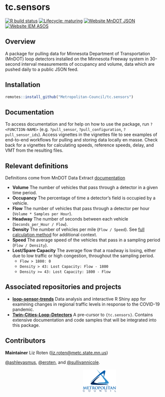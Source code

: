 
# tc.sensors

<!-- badges: start -->

[![R build
status](https://github.com/Metropolitan-Council/tc.sensors/workflows/R-CMD-check/badge.svg)](https://github.com/Metropolitan-Council/tc.sensors/actions)
[![Lifecycle:
maturing](https://img.shields.io/badge/lifecycle-maturing-blue.svg)](https://www.tidyverse.org/lifecycle/#maturing)
[![Website MnDOT
JSON](https://img.shields.io/website?label=MnDOT&up_color=olivedrab&up_message=online&url=http%3A%2F%2Fdata.dot.state.mn.us%2Ftrafdat%2Fmetro%2F2018%2F20181021%2F5474.c30.json)](http://data.dot.state.mn.us/trafdat/metro/2018/20181021/5474.c30.json)
[![Website IEM
ASOS](https://img.shields.io/website?label=IEM%20ASOS&up_color=seagreen&up_message=online&url=http%3A%2F%2Fmesonet.agron.iastate.edu%2Frequest%2Fdownload.phtml%3Fnetwork%3DMN_ASOS)](http://mesonet.agron.iastate.edu/request/download.phtml?network=MN_ASOS)

<!-- badges: end -->

## Overview

A package for pulling data for Minnesota Department of Transportation
(MnDOT) loop detectors installed on the Minnesota Freeway system in
30-second interval measurements of occupancy and volume, data which are
pushed daily to a public JSON feed.

## Installation

``` r
remotes::install_github("Metropolitan-Council/tc.sensors")
```

## Documentation

To access documentation and for help on how to use the package, run
`?<FUNCTION-NAME>` (e.g. `?pull_sensor`, `?pull_configuration`,
`?pull_sensor_ids`). Access vignettes in the vignettes file to see
examples of end-to-end workflows for pulling and storing data locally en
masse. Check back for a vignettes for calculating speeds, reference
speeds, delay, and VMT from the resulting files.

## Relevant definitions

Definitions come from MnDOT Data Extract
[documentation](http://data.dot.state.mn.us/datatools/dataextract.html)

-   **Volume** The number of vehicles that pass through a detector in a
    given time period.  
-   **Occupancy** The percentage of time a detector’s field is occupied
    by a vehicle.  
-   **Flow** The number of vehicles that pass through a detector per
    hour (`Volume * Samples per Hour`).  
-   **Headway** The number of seconds between each vehicle
    (`Seconds_per_Hour / Flow`).  
-   **Density** The number of vehicles per mile (`Flow / Speed`). See
    [full calculation
    method](http://data.dot.state.mn.us/datatools/Density.html) for
    additional context.  
-   **Speed** The average speed of the vehicles that pass in a sampling
    period (`Flow / Density`).  
-   **Lost/Spare Capacity** The average flow that a roadway is losing,
    either due to low traffic or high congestion, throughout the
    sampling period.
    -   `Flow > 1800: 0`
    -   `Density > 43: Lost Capacity: Flow - 1800`
    -   `Density >= 43: Lost Capacity: 1800 - Flow`

## Associated repositories and projects

-   **[loop-sensor-trends](https://github.com/Metropolitan-Council/loop-sensor-trends)**
    Data analysis and interactive R Shiny app for examining changes in
    regional traffic levels in response to the COVID-19 pandemic.  
-   **[Twin-Cities-Loop-Detectors](https://github.com/sullivannicole/Twin-Cities-Loop-Detectors)**
    A pre-cursor to `{tc.sensors}`. Contains extensive documentation and
    code samples that will be integrated into this package.

## Contributors

**Maintainer** Liz Roten (<liz.roten@metc.state.mn.us>)

[@ashleyasmus](https://github.com/ashleyasmus),
[@eroten](https://github.com/eroten), and
[@sullivannicole](https://github.com/sullivannicole).

<a href="https://metrocouncil.org" target="_blank"><img src="man/figures/main-logo.png" style="margin-left: 50%;margin-right: 50%;">

<div>

</div>

</a>

